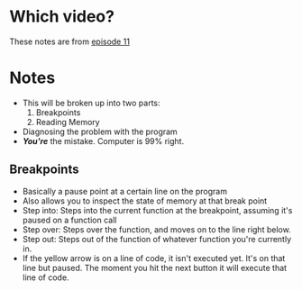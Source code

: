 # Which video?

These notes are from [episode 11](https://www.youtube.com/watch?v=3tIqpEmWMLI&list=PLlrATfBNZ98dudnM48yfGUldqGD0S4FFb&index=11)

# Notes

- This will be broken up into two parts:
  1. Breakpoints
  2. Reading Memory
- Diagnosing the problem with the program
- ***You're*** the mistake. Computer is 99% right.

## Breakpoints

- Basically a pause point at a certain line on the program
- Also allows you to inspect the state of memory at that break point
- Step into: Steps into the current function at the breakpoint, assuming it's paused on a function call
- Step over: Steps over the function, and moves on to the line right below.
- Step out: Steps out of the function of whatever function you're currently in.
- If the yellow arrow is on a line of code, it isn't executed yet. It's on that line but paused. The moment you hit the next button it will execute that line of code.   